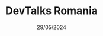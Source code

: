 ---
date: 29/05/2024
enddate: 31/05/2024
city: Bucharest
country: Romania
title: DevTalks Romania
layout: event_detail
url: https://www.devtalks.ro/
---